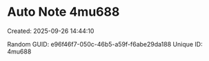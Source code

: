 ﻿# Auto Note 4mu688
Created: 2025-09-26 14:44:10

Random GUID: e96f46f7-050c-46b5-a59f-f6abe29da188
Unique ID: 4mu688
